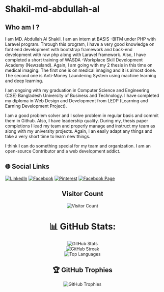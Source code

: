 # Shakil-md-abdullah-al
## Who am I ?
I am MD. Abdullah Al Shakil. I am an intern at BASIS -BITM under PHP with Laravel program. Through this program, I have a very good knowledge on font end development with bootstrap framework and back-end development with raw php along with Laravel framework. Also, I have completed a short training of WASDA -Workplace Skill Development Academy (Newzeland). Again, I am going with my 2 thesis in this time on medical imaging. The first one is on medical imaging and it is almost done. The second one is Anti-Money Laundering System using machine learning and deep learning.

I am ongoing with my graduation in Computer Science and Engineering (CSE) Bangladesh University of Business and Technology. I have completed my diploma in Web Design and Development from LEDP (Learning and Earning Development Project).

I am a good problem solver and I solve problem in regular basis and commit them in Github. Also, I have leadership quality. During my, thesis paper completions I lead my team and properly manage and instruct my team as along with my university projects. Again, I an easily adapt any things and take a very short time to learn new things.

I think I can do something special for my team and organization.
I am an open-source Contributor and a web development addict.
## 🌐 Social Links

 [![LinkedIn](https://img.shields.io/badge/LinkedIn-%230077B5.svg?logo=linkedin&logoColor=white)](https://www.linkedin.com/in/md-abdullah-al-shakil-98882718a/)
 [![Facebook](https://img.shields.io/badge/Facebook-%231877F2.svg?logo=facebook&logoColor=white)](https://www.facebook.com/shakilmdabdullahal)
 [![Pinterest](https://img.shields.io/badge/Pinterest-%23E60023.svg?logo=pinterest&logoColor=white)](https://www.pinterest.com/shakil_mdabdullah_al/)
 [![Facebook Page](https://img.shields.io/badge/Facebook%20Page-%231877F2.svg?logo=facebook&logoColor=white)](https://www.facebook.com/maashakil/)


<!--
**Shakil-md-abdullah-al/Shakil-md-abdullah-al** is a ✨ _special_ ✨ repository because its `README.md` (this file) appears on your GitHub profile.

Here are some ideas to get you started:

- 🔭 I’m currently working on ...
- 🌱 I’m currently learning ...
- 👯 I’m looking to collaborate on ...
- 🤔 I’m looking for help with ...
- 💬 Ask me about ...
- 📫 How to reach me: ...
- 😄 Pronouns: ...
- ⚡ Fun fact: ...
-->
<div align="center">
  <h2>Visitor Count</h2>
  <img src="https://profile-counter.glitch.me/Shakil-md-abdullah-al/count.svg" alt="Visitor Count" />
</div>

<div align="center">
  <h1>📊 GitHub Stats:</h1>
  <img src="https://github-readme-stats.vercel.app/api?username=Shakil-md-abdullah-al&theme=gotham&hide_border=false&include_all_commits=false&count_private=false" alt="GitHub Stats" /><br/>
  <img src="https://github-readme-streak-stats.herokuapp.com/?user=Shakil-md-abdullah-al&theme=gotham&hide_border=false" alt="GitHub Streak" /><br/>
  <img src="https://github-readme-stats.vercel.app/api/top-langs/?username=Shakil-md-abdullah-al&theme=gotham&hide_border=false&include_all_commits=false&count_private=false&layout=compact" alt="Top Languages" />
</div>

<div align="center">
  <h2>🏆 GitHub Trophies</h2>
  <img src="https://github-profile-trophy.vercel.app/?username=Shakil-md-abdullah-al&theme=dracula&no-frame=true&no-bg=false&margin-w=4" alt="GitHub Trophies" />
</div>





 

